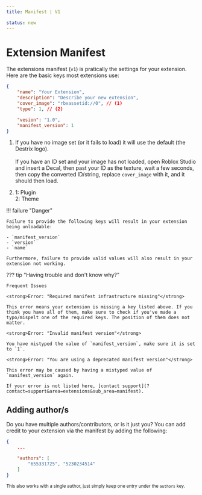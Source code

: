 ```yaml
---
title: Manifest | V1

status: new
---
```

# Extension Manifest
The extensions manifest (`v1`) is pratically the settings for your extension. Here are the basic keys most extensions use:

```json
{
    "name": "Your Extension",
    "description": "Describe your new extension",
    "cover_image": "rbxassetid://0", // (1)
    "type": 1, // (2)

    "vesion": "1.0",
    "manifest_version": 1
}
```

1. If you have no image set (or it fails to load) it will use the default (the Destrix logo).<br><br>If you have an ID set and your image has not loaded, open Roblox Studio and insert a Decal, then past your ID as the texture, wait a few seconds, then copy the converted ID/string, replace `cover_image` with it, and it should then load.

2. 1: Plugin <br> 2: Theme

!!! failure "Danger"

    Failure to provide the following keys will result in your extension being unloadable:

    - `manifest_version`
    - `version`
    - `name`

    Furthermore, failure to provide valid values will also result in your extension not working.

??? tip "Having trouble and don't know why?"

    Frequent Issues

    <strong>Error: "Required manifest infrastructure missing"</strong>
    
    This error means your extension is missing a key listed above. If you think you have all of them, make sure to check if you've made a typo/mispelt one of the required keys. The position of them does not matter.

    <strong>Error: "Invalid manifest version"</strong>
    
    You have mistyped the value of `manifest_version`, make sure it is set to `1`.

    <strong>Error: "You are using a deprecated manifest version"</strong>
    
    This error may be caused by having a mistyped value of `manifest_version` again.

    If your error is not listed here, [contact support](?contact=support&area=extensions&sub_area=manifest).

## Adding author/s

Do you have multiple authors/contributors, or is it just you? You can add credit to your extension via the manifest by adding the following:

```json
{
    ...

    "authors": [
        "655331725", "5230234514"
    ]
}
```

<small>This also works with a single author, just simply keep one entry under the `authors` key.</small>